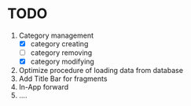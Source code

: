 # TODO

1. Category management
   * [x] category creating
   * [ ] category removing
   * [x] category modifying
2. Optimize procedure of loading data from database
3. Add Title Bar for fragments
4. In-App forward
5. ....
